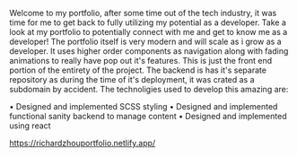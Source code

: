 Welcome to my portfolio, after some time out of the tech industry, it was time for me to get back to fully utilizing my potential as a developer. Take a look at my 
portfolio to potentially connect with me and get to know me as a developer! The portfolio itself is very modern and will scale as i grow as a developer. It uses higher 
order components as navigation along with fading animations to really have pop out it's features. This is just the front end portion of the entirety of 
the project. The backend is has it's separate repository as during the time of it's deployment, it was crated as a subdomain by accident. The technoligies used to develop
this amazing are:

• Designed and implemented SCSS styling
• Designed and implemented functional sanity backend to manage content
• Designed and implemented using react


https://richardzhouportfolio.netlify.app/
